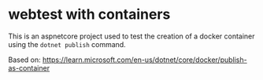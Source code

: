 # webtest with containers

This is an aspnetcore project used to test the creation of a docker container using the `dotnet publish` command.

Based on: https://learn.microsoft.com/en-us/dotnet/core/docker/publish-as-container
